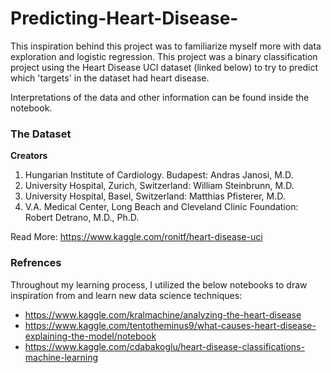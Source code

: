 # Predicting-Heart-Disease-

This inspiration behind this project was to familiarize myself more with data exploration and logistic regression. This project was a binary classification project using the Heart Disease UCI dataset (linked below) to try to predict which 'targets' in the dataset had heart disease. 

Interpretations of the data and other information can be found inside the notebook. 

### The Dataset 

**Creators** 

1. Hungarian Institute of Cardiology. Budapest: Andras Janosi, M.D.
2. University Hospital, Zurich, Switzerland: William Steinbrunn, M.D.
3. University Hospital, Basel, Switzerland: Matthias Pfisterer, M.D.
4. V.A. Medical Center, Long Beach and Cleveland Clinic Foundation: Robert Detrano, M.D., Ph.D.

Read More: https://www.kaggle.com/ronitf/heart-disease-uci

### Refrences

Throughout my learning process, I utilized the below notebooks to draw inspiration from and learn new data science techniques: 

- https://www.kaggle.com/kralmachine/analyzing-the-heart-disease
- https://www.kaggle.com/tentotheminus9/what-causes-heart-disease-explaining-the-model/notebook
- https://www.kaggle.com/cdabakoglu/heart-disease-classifications-machine-learning

